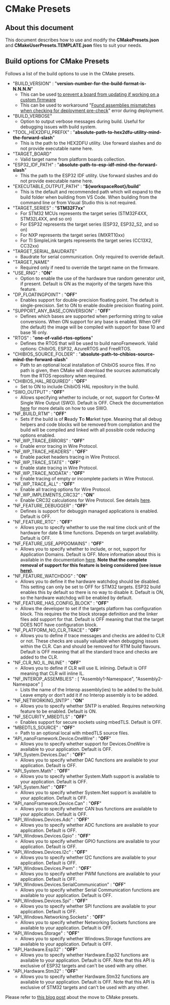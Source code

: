 # CMake Presets

## About this document

This document describes how to use and modify the **CMakePresets.json** and **CMakeUserPresets.TEMPLATE.json** files to suit your needs.

## Build options for CMake Presets

Follows a list of the build options to use in the CMake presets.

- "BUILD_VERSION" : "**version-number-for-the-build-format-is-N.N.N.N**"
  - This can be used [to prevent a board from updating if working on a custom firmware](../faq/automatic-firmware-updates.md#how-to-prevent-a-board-from-updating-if-working-on-a-custom-firmware)
  - This can be used to workaround "[Found assemblies mismatches when checking for deployment pre-check](build-instructions.md#build_version-matching)" error during deployment.
- "BUILD_VERBOSE"
  - Option to output verbose messages during build. Useful for debugging issues with build system.
- "TOOL_HEX2DFU_PREFIX" : "**absolute-path-to-hex2dfu-utility-mind-the-forward-slash**"
  - This is the path to the HEX2DFU utility. Use forward slashes and do not provide executable name here.
- "TARGET_BOARD"
  - Valid target name from platform boards collection.
- "ESP32_IDF_PATH" : "**absolute-path-to-esp-idf-mind-the-forward-slash**"
  - This the path to the ESP32 IDF utility. Use forward slashes and do not provide executable name here.
- "EXECUTABLE_OUTPUT_PATH" : "**${workspaceRoot}/build**"
  - This is the default and recommended path which will expand to the build folder when building from VS Code. When building from the command line or from Visual Studio this is not required.
- "TARGET_SERIES" : "**STM32F7xx**"
  - For STM32 MCUs represents the target series (STM32F4XX, STM32L4XX, and so on)
  - For ESP32 represents the target series (ESP32, ESP32_S2, and so on)
  - For NXP represents the target series (IMXRT10xx)
  - For TI SimpleLink targets represents the target series (CC13X2, CC32xx)
- "TARGET_SERIAL_BAUDRATE"
  - Baudrate for serial communication. Only required to override default.
- "TARGET_NAME"
  - Required only if need to override the target name on the firmware.
- "USE_RNG" : "**ON**"
  - Option to enable the use of the hardware true random generator unit, if present. Default is ON as the majority of the targets have this feature.
- "DP_FLOATINGPOINT" : "**OFF**"
  - Enables support for double-precision floating point. The default is single-precision. Set to ON to enable double precision floating point.
- "SUPPORT_ANY_BASE_CONVERSION" : "**OFF**"
  - Defines which bases are supported when performing string to value conversions. When ON support for any base is enabled. When OFF (the default) the image will be compiled with support for base 10 and base 16 only.
- "RTOS" : "**one-of-valid-rtos-options**"
  - Defines the RTOS that will be used to build nanoFramework. Valid options: ChibiOS, ESP32, AzureRTOS and FreeRTOS.
- "CHIBIOS_SOURCE_FOLDER" : "**absolute-path-to-chibios-source-mind-the-forward-slash**"
  - Path to an optional local installation of ChibiOS source files. If no path is given, then CMake will download the sources automatically from the RTOS repository when required.
- "CHIBIOS_HAL_REQUIRED" : "**OFF**"
  - Set to ON to include ChibiOS HAL repository in the build.
- "SWO_OUTPUT" : "**OFF**"
  - Allows specifying whether to include, or not, support for Cortex-M Single Wire Output (SWO). Default is OFF. Check the documentation [here](../contributing/developing-native/arm-swo.md) for more details on how to use SWO.
- "NF_BUILD_RTM" : "**OFF**"
  - Sets if the build is of **R**eady **T**o **M**arket type. Meaning that all debug helpers and code blocks will be removed from compilation and the build will be compiled and linked with all possible code reducing options enabled.
- "NF_WP_TRACE_ERRORS" : "**OFF**"
  - Enable error tracing in Wire Protocol.
- "NF_WP_TRACE_HEADERS" :  "**OFF**"
  - Enable packet headers tracing in Wire Protocol.
- "NF_WP_TRACE_STATE" :  "**OFF**"
  - Enable state tracing in Wire Protocol.
- "NF_WP_TRACE_NODATA" :  "**OFF**"
  - Enable tracing of empty or incomplete packets in Wire Protocol.
- "NF_WP_TRACE_ALL" :  "**OFF**"
  - Enable all tracing options for Wire Protocol.
- "NF_WP_IMPLEMENTS_CRC32" :  "**ON**"
  - Enable CRC32 calculations for Wire Protocol. See details [here](../architecture/wire-protocol.md#crc32-validatons).
- "NF_FEATURE_DEBUGGER" : "**OFF**"
  - Defines is support for debuggin managed applications is enabled. Default is OFF.
- "NF_FEATURE_RTC" : "**OFF**"
  - Allows you to specify whether to use the real time clock unit of the hardware for date & time functions. Depends on target availability. Default is OFF.
- "NF_FEATURE_USE_APPDOMAINS" : "**OFF**"
  - Allows you to specify whether to include, or not, support for Application Domains. Default is OFF. More information about this is available in the documentation [here](https://msdn.microsoft.com/en-us/library/cxk374d9(v=vs.90).aspx). **Note that the complete removal of support for this feature is being considered (see issue [here](https://github.com/nanoframework/nf-interpreter/issues/303)).**
- "NF_FEATURE_WATCHDOG" : "**ON**"
  - Allows you to define it the hardware watchdog should be disabled.
   This setting can only be set to OFF for STM32 targets. ESP32 build enables this by default so there is no way to disable it.
   Default is ON, so the hardware watchdog will be enabled by default.
- "NF_FEATURE_HAS_CONFIG_BLOCK" : "**OFF**"
  - Allows the developer to set if the targets platform has configuration block.
  This requires the the block storage definition and the linker files add support for that.
  Default is OFF meaning that that the target DOES NOT have configuration block.
- "NF_PLATFORM_NO_CLR_TRACE" : "**OFF**"
  - Allows you to define if trace messages and checks are added to CLR or not.
  These checks are usually valuable when debugging issues within the CLR.
  Can and should be removed for RTM build flavours.
  Default is OFF meaning that all the standard trace and checks are added to the CLR.
- "NF_CLR_NO_IL_INLINE" : "**OFF**"
  - Allows you to define if CLR will use IL inlining.
  Default is OFF meaning that CLR will inline IL.
- "NF_INTEROP_ASSEMBLIES" : [ "Assembly1-Namespace", "Assembly2-Namespace" ]
  - Lists the name of the Interop assembly(ies) to be added to the build. Leave empty or don't add it if no Interop assembly is to be added.
- "NF_NETWORKING_SNTP" : "**ON**"
  - Allows you to specify whether SNTP is enabled. Requires networking feature to be enabled. Default is ON.
- "NF_SECURITY_MBEDTLS" : "**OFF**"
  - Enables support for secure sockets using mbedTLS. Default is OFF.
- "MBEDTLS_SOURCE" : "**OFF**"
  - Path to an optional local with mbedTLS source files.
- "API_nanoFramework.Device.OneWire" : "**OFF**"
  - Allows you to specify whether support for Devices.OneWire is available to your application. Default is OFF.
- "API_System.Devices.Dac" : "**OFF**"
  - Allows you to specify whether DAC functions are available to your application. Default is OFF.
- "API_System.Math" : "**OFF**"
  - Allows you to specify whether System.Math support is available to your application. Default is OFF.
- "API_System.Net" : "**OFF**"
  - Allows you to specify whether System.Net support is available to your application. Default is OFF.
- "API_nanoFramework.Device.Can" : "**OFF**"
  - Allows you to specify whether CAN bus functions are available to your application. Default is OFF.
- "API_Windows.Devices.Adc" : "**OFF**"
  - Allows you to specify whether ADC functions are available to your application. Default is OFF.
- "API_Windows.Devices.Gpio" : "**OFF**"
  - Allows you to specify whether GPIO functions are available to your application. Default is OFF.
- "API_Windows.Devices.I2c" : "**OFF**"
  - Allows you to specify whether I2C functions are available to your application. Default is OFF.
- "API_Windows.Devices.Pwm" : "**OFF**"
  - Allows you to specify whether PWM functions are available to your application. Default is OFF.
- "API_Windows.Devices.SerialCommunication" : "**OFF**"
  - Allows you to specify whether Serial Communication functions are available to your application. Default is OFF.
- "API_Windows.Devices.Spi" : "**OFF**"
  - Allows you to specify whether SPI functions are available to your application. Default is OFF.
- "API_Windows.Networking.Sockets" : "**OFF**"
  - Allows you to specify whether Networking Sockets functions are available to your application. Default is OFF.
- "API_Windows.Storage" : "**OFF**"
  - Allows you to specify whether Windows.Storage functions are available to your application. Default is OFF.
- "API_Hardware.Esp32" : "**OFF**"
  - Allows you to specify whether Hardware.Esp32 functions are available to your application. Default is OFF.
  Note that this API is exclusive of ESP32 targets and can't be used with any other.
- "API_Hardware.Stm32" : "**OFF**"
  - Allows you to specify whether Hardware.Stm32 functions are available to your application. Default is OFF.
  Note that this API is exclusive of STM32 targets and can't be used with any other.

Please refer to [this blog post](https://www.nanoframework.net/build-updated-to-cmake-presets/) about the move to CMake presets.
